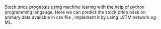 Stock price prognosis using machine learnig with the help of python programming langauge.
Here we can predict the stock price base on primary data available in csv file , implement it by using LSTM network og ML.

